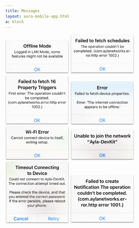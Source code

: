 ```yaml
---
title: Messages
layout: aura-mobile-app.html
a: block
---
```


<img src="aura-offline-mode.png" width="200">

<img src="aura-failed-to-fetch-schedules.png" width="200">

<img src="aura-failed-to-fetch-property-triggers.png" width="200">

<img src="aura-failed-to-fetch-device-properties.png" width="200">

<img src="aura-cannot-connect-device-to-itself.png" width="200">

<img src="aura-unable-to-join.png" width="200">

<img src="aura-timeout-connecting.png" width="200">

<img src="aura-failed-to-create-notification.png" width="200">
